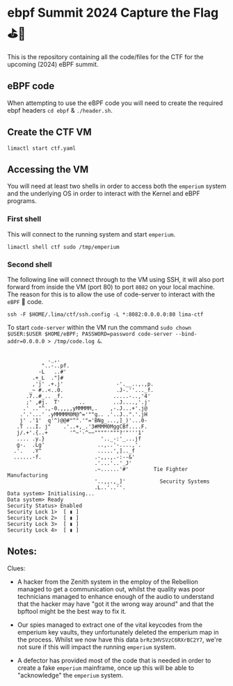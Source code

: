 # ebpf Summit 2024 Capture the Flag ⛳️🐝 

This is the repository containing all the code/files for the CTF for the upcoming (2024) eBPF summit.

## eBPF code

When attempting to use the eBPF code you will need to create the required ebpf headers `cd ebpf` & `./header.sh`. 

## Create the CTF VM

`limactl start ctf.yaml`

## Accessing the VM

You will need at least two shells in order to access both the `emperium` system and the underlying OS in order to interact with the Kernel and eBPF programs.

### First shell

This will connect to the running system and start `emperium`.

`limactl shell ctf sudo /tmp/emperium`

### Second shell

The following line will connect through to the VM using SSH, it will also port forward from inside the VM (port 80) to port `8082` on your local machine. The reason for this is to allow the use of code-server to interact with the `eBPF` 🐝 code.

`ssh -F $HOME/.lima/ctf/ssh.config -L *:8082:0.0.0.0:80 lima-ctf`

To start `code-server` within the VM run the command `sudo chown $USER:$USER $HOME/eBPF; PASSWORD=password code-server --bind-addr=0.0.0.0 > /tmp/code.log &`.

```

             ._,.
           "..-..pf.
          -L   ..#'
        .+_L  ."]#
        ,'j' .+.j'                 -'.__..,.,p.
       _~ #..<..0.                 .J-.''..._f.
      .7..#_.. _f.                .....-..,'4'
      ;' ,#j.  T'      ..         ..J....,'.j'
     .' .."^.,-0.,,,,yMMMMM,.    ,-.J...+'.j@
    .'.'...' .yMMMMM0M@^='""g.. .'..J..".'.jH
    j' .'1'  q'^)@@#"^".'"='BNg_...,]_)'...0-
   .T ...I. j"    .'..+,_.'3#MMM0MggCBf....F.
   j/.+'.{..+       '^~'-^~~""""'"""?'"'''1'
   .... .y.}                  '.._-:'_...jf 
   g-.  .Lg'                 ..,..'-....,'.
  .'.   .Y^                  .....',].._f
  ......-f.                 .-,,.,.-:--&'
                            .'...'..'_J'
                            .~......'#'        Tie Fighter Manufacturing   
                            '..,,.,_]'           Security Systems
                            .L..'..''.
Data system> Initialising...
Data system> Ready
Security Status> Enabled
Security Lock 1>  [ ▮ ]
Security Lock 2>  [ ▮ ]
Security Lock 3>  [ ▮ ]
Security Lock 4>  [ ▮ ]
```

## Notes:

Clues:

- A hacker from the Zenith system in the employ of the Rebellion managed to get a communication out, whilst the quality was poor technicians managed to enhance enough of the audio to understand that the hacker may have "got it the wrong way around" and that the bpftool might be the best way to fix it.

- Our spies managed to extract one of the vital keycodes from the emperium key vaults, they unfortunately deleted the emperium map in the process. Whilst we now have this data `brRz3HVSVzC6RXrBC2Y7`, we're not sure if this will impact the running `emperium` system.

- A defector has provided most of the code that is needed in order to create a fake `emperium` mainframe, once up this will be able to "acknowledge" the `emperium` system.
